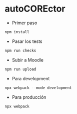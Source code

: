 # autoCOREctor

* Primer paso
```
npm install
```

* Pasar los tests
```
npm run checks
```
* Subir a Moodle
```
npm run upload
```

* Para development
```
npx webpack --mode development
```
* Para producción
```
npx webpack
```
